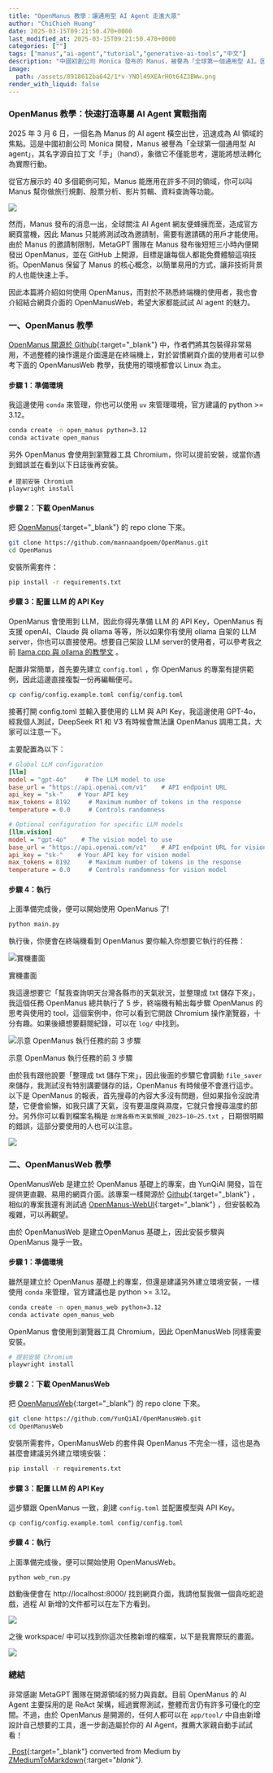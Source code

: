 ```yaml
---
title: "OpenManus 教學：讓通用型 AI Agent 走進大眾"
author: "ChiChieh Huang"
date: 2025-03-15T09:21:50.470+0000
last_modified_at: 2025-03-15T09:21:50.470+0000
categories: [""]
tags: ["manus","ai-agent","tutorial","generative-ai-tools","中文"]
description: "中國初創公司 Monica 發布的 Manus，被譽為「全球第一個通用型 AI。因此本篇將介紹如何使用 OpenManus，而對於不熟悉終端機的使用者，我也會介紹結合網頁介面的 OpenManusWeb，希望大家都能試試 AI agent 的魅力。"
image:
  path: /assets/8918612ba642/1*v-YNOl49XEArHOt64Z3BWw.png
render_with_liquid: false
---
```


### OpenManus 教學：快速打造專屬 AI Agent 實戰指南

2025 年 3 月 6 日，一個名為 Manus 的 AI agent 橫空出世，迅速成為 AI 領域的焦點。這是中國初創公司 Monica 開發，Manus 被譽為「全球第一個通用型 AI agent」，其名字源自拉丁文「手」（hand），象徵它不僅能思考，還能將想法轉化為實際行動。

從官方展示的 40 多個範例可知，Manus 能應用在許多不同的領域，你可以叫 Manus 幫你做旅行規劃、股票分析、影片剪輯、資料查詢等功能。


![](/assets/8918612ba642/1*v-YNOl49XEArHOt64Z3BWw.png)


然而，Manus 發布的消息一出，全球關注 AI Agent 網友便蜂擁而至，造成官方網頁當機，因此 Manus 只能將測試改為邀請制，需要有邀請碼的用戶才能使用。由於 Manus 的邀請制限制，MetaGPT 團隊在 Manus 發布後短短三小時內便開發出 OpenManus，並在 GitHub 上開源，目標是讓每個人都能免費體驗這項技術。OpenManus 保留了 Manus 的核心概念，以簡單易用的方式，讓非技術背景的人也能快速上手。

因此本篇將介紹如何使用 OpenManus，而對於不熟悉終端機的使用者，我也會介紹結合網頁介面的 OpenManusWeb，希望大家都能試試 AI agent 的魅力。
### 一、OpenManus 教學

[OpenManus 開源於 Github](https://github.com/mannaandpoem/OpenManus){:target="_blank"} 中，作者們將其包裝得非常易用，不過整體的操作還是介面還是在終端機上，對於習慣網頁介面的使用者可以參考下面的 OpenManusWeb 教學，我使用的環境都會以 Linux 為主。
#### 步驟 1：準備環境

我這邊使用 `conda` 來管理，你也可以使用 `uv` 來管理環境，官方建議的 python &gt;= 3\.12。
```bash
conda create -n open_manus python=3.12
conda activate open_manus
```

另外 OpenManus 會使用到瀏覽器工具 Chromium，你可以提前安裝，或當你遇到錯誤並在看到以下日誌後再安裝。
```
# 提前安裝 Chromium
playwright install
```
#### 步驟 2：下載 OpenManus

把 [OpenManus](https://github.com/mannaandpoem/OpenManus){:target="_blank"} 的 repo clone 下來。
```bash
git clone https://github.com/mannaandpoem/OpenManus.git
cd OpenManus
```

安裝所需套件：
```bash
pip install -r requirements.txt
```
#### 步驟 3：配置 LLM 的 API Key

OpenManus 會使用到 LLM，因此你得先準備 LLM 的 API Key，OpenManus 有支援 openAI、Claude 與 ollama 等等，所以如果你有使用 ollama 自架的 LLM server，你也可以直接使用。想要自己架設 LLM server的使用者，可以參考我之前 [llama\.cpp 與 ollama 的教學文](../78f24809604f/) 。

配置非常簡單，首先要先建立 `config.toml` ，你 OpenManus 的專案有提供範例，因此這邊直接複製一份再編輯便可。
```bash
cp config/config.example.toml config/config.toml
```

接著打開 config\.toml 並輸入要使用的 LLM 與 API Key，我這邊使用 GPT\-4o，經我個人測試，DeepSeek R1 和 V3 有時候會無法讓 OpenManus 調用工具，大家可以注意一下。

主要配置為以下：
```ini
# Global LLM configuration
[llm]
model = "gpt-4o"     # The LLM model to use
base_url = "https://api.openai.com/v1"    # API endpoint URL
api_key = "sk-"    # Your API key
max_tokens = 8192     # Maximum number of tokens in the response
temperature = 0.0     # Controls randomness

# Optional configuration for specific LLM models
[llm.vision]
model = "gpt-4o"    # The vision model to use
base_url = "https://api.openai.com/v1"    # API endpoint URL for vision model
api_key = "sk-"    # Your API key for vision model
max_tokens = 8192     # Maximum number of tokens in the response
temperature = 0.0     # Controls randomness for vision model
```
#### 步驟 4：執行

上面準備完成後，便可以開始使用 OpenManus 了\!
```bash
python main.py
```

執行後，你便會在終端機看到 OpenManus 要你輸入你想要它執行的任務：


![實機畫面](/assets/8918612ba642/1*l32iY_XTNzg9dplqtgwIaA.png)

實機畫面

我這邊想要它「幫我查詢明天台灣各縣市的天氣狀況，並整理成 txt 儲存下來」，我這個任務 OpenManus 總共執行了 5 步，終端機有輸出每步驟 OpenManus 的思考與使用的 tool，這個案例中，你可以看到它開啟 Chromium 操作瀏覽器，十分有趣。如果後續想要翻閱紀錄，可以在 `log/` 中找到。


![示意 OpenManus 執行任務的前 3 步驟](/assets/8918612ba642/1*mXYiCIeAxXZAQjBIFRWdJA.png)

示意 OpenManus 執行任務的前 3 步驟

由於我有跟他說要「整理成 txt 儲存下來」，因此後面的步驟它會調動 `file_saver` 來儲存，我測試沒有特別講要儲存的話，OpenManus 有時候便不會進行這步。以下是 OpenManus 的報表，首先搜尋的內容大多沒有問題，但如果指令沒說清楚，它便會偷懶，如我只講了天氣，沒有要溫度與濕度，它就只會搜尋溫度的部分。另外你可以看到檔案名稱是 `台灣各縣市天氣預報_2023–10–25.txt` ，日期很明顯的錯誤，這部分要使用的人也可以注意。


![](/assets/8918612ba642/1*K6o7dTcxA7OnPjyg4WbGWw.png)

### 二、OpenManusWeb 教學

OpenManusWeb 是建立於 OpenManus 基礎上的專案，由 YunQiAI 開發，旨在提供更直觀、易用的網頁介面。該專案一樣開源於 [Github](https://github.com/YunQiAI/OpenManusWeb){:target="_blank"} ，相似的專案我還有測試過 [OpenManus\-WebUI](https://github.com/Shybert-AI/OpenManus-WebUI){:target="_blank"} ，但安裝較為複雜，可以再觀望。

由於 OpenManusWeb 是建立OpenManus 基礎上，因此安裝步驟與 OpenManus 幾乎一致。
#### 步驟 1：準備環境

雖然是建立於 OpenManus 基礎上的專案，但還是建議另外建立環境安裝，一樣使用 `conda` 來管理，官方建議也是 python &gt;= 3\.12。
```bash
conda create -n open_manus_web python=3.12
conda activate open_manus_web
```

OpenManus 會使用到瀏覽器工具 Chromium，因此 OpenManusWeb 同樣需要安裝。
```bash
# 提前安裝 Chromium
playwright install
```
#### 步驟 2：下載 OpenManusWeb

把 [OpenManusWeb](https://github.com/YunQiAI/OpenManusWeb){:target="_blank"} 的 repo clone 下來。
```bash
git clone https://github.com/YunQiAI/OpenManusWeb.git
cd OpenManusWeb
```

安裝所需套件，OpenManusWeb 的套件與 OpenManus 不完全一樣，這也是為甚麼會建議另外建立環境安裝：
```bash
pip install -r requirements.txt
```
#### 步驟 3：配置 LLM 的 API Key

這步驟跟 OpenManus 一致，創建 `config.toml` 並配置模型與 API Key。
```
cp config/config.example.toml config/config.toml
```
#### 步驟 4：執行

上面準備完成後，便可以開始使用 OpenManusWeb。
```bash
python web_run.py
```

啟動後便會在 http://localhost:8000/ 找到網頁介面，我請他幫我做一個貪吃蛇遊戲，過程 AI 新增的文件都可以在左下方看到。


![](/assets/8918612ba642/1*HJvP6qbihhRmpYg2dfHeYw.png)


之後 workspace/ 中可以找到你這次任務新增的檔案，以下是我實際玩的畫面。


![](/assets/8918612ba642/1*J6bOAjSX40IppqWGx7523A.png)

### 總結

非常感謝 MetaGPT 團隊在開源領域的努力與貢獻。目前 OpenManus 的 AI Agent 主要採用的是 ReAct 架構，經過實際測試，整體而言仍有許多可優化的空間。不過，由於 OpenManus 是開源的，任何人都可以在 `app/tool/` 中自由新增設計自己想要的工具，進一步創造屬於你的 AI Agent，推薦大家親自動手試試看！



_[Post](https://medium.com/@cch.chichieh/openmanus-tutorial-8918612ba642){:target="_blank"} converted from Medium by [ZMediumToMarkdown](https://github.com/ZhgChgLi/ZMediumToMarkdown){:target="_blank"}._
